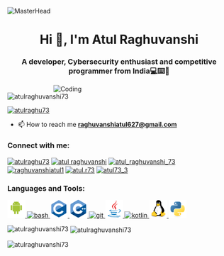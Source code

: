 ![MasterHead](https://i.chzbgr.com/full/5252997120/h30F8A2AD/schr%C3%B6dingers-nyan-cat)
<h1 align="center">Hi 👋, I'm Atul Raghuvanshi</h1>
<h3 align="center">A developer, Cybersecurity enthusiast and competitive programmer from India💻⌨️💽</h3>

<img align="right" alt="Coding" width="400" src="https://media.tenor.com/s0VWUEOHz9kAAAAd/elbformat-coding.gif">

<p align="left"> <img src="https://komarev.com/ghpvc/?username=atulraghuvanshi73&label=Profile%20views&color=0e75b6&style=flat" alt="atulraghuvanshi73" /> </p>

<p align="left"> <a href="https://twitter.com/atulraghu73" target="blank"><img src="https://img.shields.io/twitter/follow/atulraghu73?logo=twitter&style=for-the-badge" alt="atulraghu73" /></a> </p>

- 📫 How to reach me **raghuvanshiatul627@gmail.com**

<h3 align="left">Connect with me:</h3>
<p align="left">
<a href="https://twitter.com/atulraghu73" target="blank"><img align="center" src="https://raw.githubusercontent.com/rahuldkjain/github-profile-readme-generator/master/src/images/icons/Social/twitter.svg" alt="atulraghu73" height="30" width="40" /></a>
<a href="https://linkedin.com/in/atul raghuvanshi" target="blank"><img align="center" src="https://raw.githubusercontent.com/rahuldkjain/github-profile-readme-generator/master/src/images/icons/Social/linked-in-alt.svg" alt="atul raghuvanshi" height="30" width="40" /></a>
<a href="https://instagram.com/atul_raghuvanshi_73" target="blank"><img align="center" src="https://raw.githubusercontent.com/rahuldkjain/github-profile-readme-generator/master/src/images/icons/Social/instagram.svg" alt="atul_raghuvanshi_73" height="30" width="40" /></a>
<a href="https://www.hackerrank.com/raghuvanshiatul1" target="blank"><img align="center" src="https://raw.githubusercontent.com/rahuldkjain/github-profile-readme-generator/master/src/images/icons/Social/hackerrank.svg" alt="raghuvanshiatul1" height="30" width="40" /></a>
<a href="https://codeforces.com/profile/atul.r73" target="blank"><img align="center" src="https://raw.githubusercontent.com/rahuldkjain/github-profile-readme-generator/master/src/images/icons/Social/codeforces.svg" alt="atul.r73" height="30" width="40" /></a>
<a href="https://www.leetcode.com/atul73_3" target="blank"><img align="center" src="https://raw.githubusercontent.com/rahuldkjain/github-profile-readme-generator/master/src/images/icons/Social/leet-code.svg" alt="atul73_3" height="30" width="40" /></a>
</p>

<h3 align="left">Languages and Tools:</h3>
<p align="left"> <a href="https://developer.android.com" target="_blank" rel="noreferrer"> <img src="https://raw.githubusercontent.com/devicons/devicon/master/icons/android/android-original-wordmark.svg" alt="android" width="40" height="40"/> </a> <a href="https://www.gnu.org/software/bash/" target="_blank" rel="noreferrer"> <img src="https://www.vectorlogo.zone/logos/gnu_bash/gnu_bash-icon.svg" alt="bash" width="40" height="40"/> </a> <a href="https://www.cprogramming.com/" target="_blank" rel="noreferrer"> <img src="https://raw.githubusercontent.com/devicons/devicon/master/icons/c/c-original.svg" alt="c" width="40" height="40"/> </a> <a href="https://www.w3schools.com/cpp/" target="_blank" rel="noreferrer"> <img src="https://raw.githubusercontent.com/devicons/devicon/master/icons/cplusplus/cplusplus-original.svg" alt="cplusplus" width="40" height="40"/> </a> <a href="https://git-scm.com/" target="_blank" rel="noreferrer"> <img src="https://www.vectorlogo.zone/logos/git-scm/git-scm-icon.svg" alt="git" width="40" height="40"/> </a> <a href="https://www.java.com" target="_blank" rel="noreferrer"> <img src="https://raw.githubusercontent.com/devicons/devicon/master/icons/java/java-original.svg" alt="java" width="40" height="40"/> </a> <a href="https://kotlinlang.org" target="_blank" rel="noreferrer"> <img src="https://www.vectorlogo.zone/logos/kotlinlang/kotlinlang-icon.svg" alt="kotlin" width="40" height="40"/> </a> <a href="https://www.linux.org/" target="_blank" rel="noreferrer"> <img src="https://raw.githubusercontent.com/devicons/devicon/master/icons/linux/linux-original.svg" alt="linux" width="40" height="40"/> </a> <a href="https://www.python.org" target="_blank" rel="noreferrer"> <img src="https://raw.githubusercontent.com/devicons/devicon/master/icons/python/python-original.svg" alt="python" width="40" height="40"/> </a> </p>

<p><img align="left" src="https://github-readme-stats.vercel.app/api/top-langs?username=atulraghuvanshi73&show_icons=true&locale=en&layout=compact" alt="atulraghuvanshi73" /></p>

<p>&nbsp;<img align="center" src="https://github-readme-stats.vercel.app/api?username=atulraghuvanshi73&show_icons=true&locale=en" alt="atulraghuvanshi73" /></p>

<p><img align="center" src="https://github-readme-streak-stats.herokuapp.com/?user=atulraghuvanshi73&" alt="atulraghuvanshi73" /></p>

